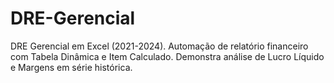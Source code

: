 # DRE-Gerencial
DRE Gerencial em Excel (2021-2024). Automação de relatório financeiro com Tabela Dinâmica e Item Calculado. Demonstra análise de Lucro Líquido e Margens em série histórica.
